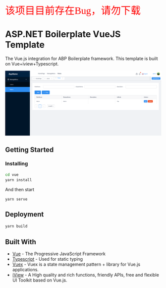 <font face="微软雅黑" size=6 color=#FF0000 >该项目目前存在Bug，请勿下载</font>
# ASP.NET Boilerplate VueJS Template

The Vue.js integration for ABP Boilerplate framework. This template is built on Vue+iview+Typescript.

![](_screenshots/roles.png)

## Getting Started

### Installing


```sh
cd vue
yarn install 
```

And then start

```
yarn serve
```

## Deployment

```sh
yarn build
```

## Built With

* [Vue](https://vuejs.org/) - The Progressive JavaScript Framework
* [Typescript](https://www.typescriptlang.org/) - Used for static typing
* [Vuex](https://vuex.vuejs.org/) - Vuex is a state management pattern + library for Vue.js applications. 
* [iView](https://www.iviewui.com/) - A High quality and rich functions, friendly APIs, free and flexible UI Toolkit based on Vue.js.

